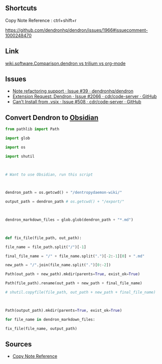 ## Shortcuts

Copy Note Reference : ctrl+shift+r

https://github.com/dendronhq/dendron/issues/1966#issuecomment-1000248470

## Link

[wiki.software.Comparison.dendron vs trilium vs org-mode](../Comparison/dendron%20vs%20trilium%20vs%20org-mode.md)

## Issues

* [Note refactoring support · Issue #39 · dendronhq/dendron](https://github.com/dendronhq/dendron/issues/39)
* [Extension Request: Dendron · Issue #2066 · cdr/code-server · GitHub](https://github.com/cdr/code-server/issues/2066)
* [Can't Install from .vsix · Issue #508 · cdr/code-server · GitHub](https://github.com/cdr/code-server/issues/508)

## Convert Dendron to [Obsidian](Obsidian.md)

``` python
from pathlib import Path

import glob

import os

import shutil

  

# Want to use Obsidian, run this script

  

dendron_path = os.getcwd() + "/dentropydaemon-wiki/"

output_path = dendron_path # os.getcwd() + "/export/"

  

dendron_markdown_files = glob.glob(dendron_path + "*.md")

  

def fix_file(file_path, out_path):

file_name = file_path.split("/")[-1]

final_file_name = "/" + file_name.split(".")[-2:-1][0] + ".md"

new_path = "/".join(file_name.split(".")[0:-2])

Path(out_path + new_path).mkdir(parents=True, exist_ok=True)

Path(file_path).rename(out_path + new_path + final_file_name)

# shutil.copyfile(file_path, out_path + new_path + final_file_name)

  

Path(output_path).mkdir(parents=True, exist_ok=True)

for file_name in dendron_markdown_files:

fix_file(file_name, output_path)
```

## Sources

* [Copy Note Reference](https://wiki.dendron.so/notes/3tp2xkqy4o1gza8as8d0h2d/)